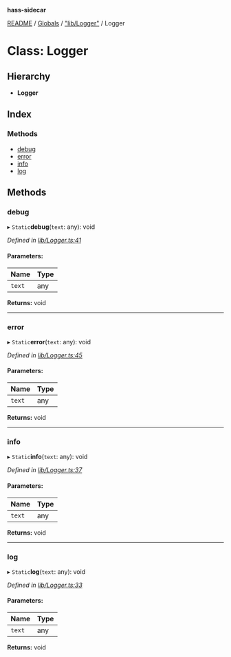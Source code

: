**hass-sidecar**

[README](../README.md) / [Globals](../globals.md) / ["lib/Logger"](../modules/_lib_logger_.md) / Logger

# Class: Logger

## Hierarchy

* **Logger**

## Index

### Methods

* [debug](_lib_logger_.logger.md#debug)
* [error](_lib_logger_.logger.md#error)
* [info](_lib_logger_.logger.md#info)
* [log](_lib_logger_.logger.md#log)

## Methods

### debug

▸ `Static`**debug**(`text`: any): void

*Defined in [lib/Logger.ts:41](https://github.com/danitetus/hass-sidecar/blob/62f2674/src/lib/Logger.ts#L41)*

#### Parameters:

Name | Type |
------ | ------ |
`text` | any |

**Returns:** void

___

### error

▸ `Static`**error**(`text`: any): void

*Defined in [lib/Logger.ts:45](https://github.com/danitetus/hass-sidecar/blob/62f2674/src/lib/Logger.ts#L45)*

#### Parameters:

Name | Type |
------ | ------ |
`text` | any |

**Returns:** void

___

### info

▸ `Static`**info**(`text`: any): void

*Defined in [lib/Logger.ts:37](https://github.com/danitetus/hass-sidecar/blob/62f2674/src/lib/Logger.ts#L37)*

#### Parameters:

Name | Type |
------ | ------ |
`text` | any |

**Returns:** void

___

### log

▸ `Static`**log**(`text`: any): void

*Defined in [lib/Logger.ts:33](https://github.com/danitetus/hass-sidecar/blob/62f2674/src/lib/Logger.ts#L33)*

#### Parameters:

Name | Type |
------ | ------ |
`text` | any |

**Returns:** void
